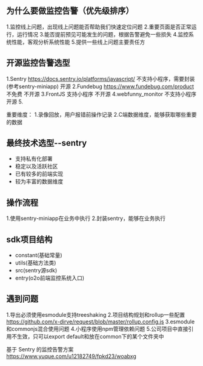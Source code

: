 <!--
 * @Author: zhaoqian.tang
 * @Date: 2021-06-04 15:40:42
 * @LastEditTime: 2021-08-03 15:12:18
 * @LastEditors: Please set LastEditors
 * @Description: 
-->


## 为什么要做监控告警（优先级排序）

1.监控线上问题，出现线上问题能否帮助我们快速定位问题
2.重要页面是否正常运行，运行情况
3.能否提前预见可能发生的问题，根据告警避免一些损失
4.监控系统性能，客观分析系统性能
5.提供一些线上问题主要责任方

## 开源监控告警选型

1.Sentry https://docs.sentry.io/platforms/javascript/ 不支持小程序，需要封装(参考sentry-miniapp) 开源
2.Fundebug https://www.fundebug.com/product 不免费 不开源
3.FrontJS 支持小程序 不开源
4.webfunny_monitor 不支持小程序 开源
5.

重要维度：
1.录像回放，用户报错前操作记录
2.C端数据维度，能够获取哪些重要的数据

## 最终技术选型--sentry
- 支持私有化部署 
- 稳定以及活跃社区
- 已有较多的前端实现
- 较为丰富的数据维度

## 操作流程
1.使用sentry-miniapp在业务中执行
2.封装sentry，能够在业务执行


## sdk项目结构
- constant(基础常量)
- utils(基础方法类)
- src(sentry源sdk)
- entry(o2o前端监控系统入口)


## 遇到问题
1.导出必须使用esmodule支持treeshaking
2.项目结构规划和rollup一些配置 https://github.com/x-dirve/request/blob/master/rollup.config.js
3.esmodule和commonjs混合使用问题
4.小程序使用npm管理依赖问题
5.公司项目中直接引用不生效，只可以export default和放在common下的某个文件夹中


基于 Sentry 的监控告警方案
https://www.yuque.com/u12182749/fpkd23/woabxg

